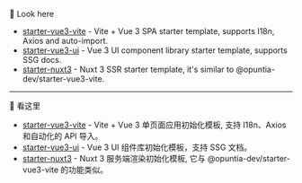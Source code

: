 👋 Look here

- [starter-vue3-vite](https://github.com/opuntia-dev/starter-vue3-vite) - Vite + Vue 3 SPA starter template, supports I18n, Axios and auto-import.
- [starter-vue3-ui](https://github.com/opuntia-dev/starter-vue3-ui) - Vue 3 UI component library starter template, supports SSG docs.
- [starter-nuxt3](https://github.com/opuntia-dev/starter-nuxt3) - Nuxt 3 SSR starter template, it's similar to @opuntia-dev/starter-vue3-vite.

 ---

👋 看这里

- [starter-vue3-vite](https://github.com/opuntia-dev/starter-vue3-vite) - Vite + Vue 3 单页面应用初始化模板, 支持 I18n、Axios 和自动化的 API 导入。
- [starter-vue3-ui](https://github.com/opuntia-dev/starter-vue3-ui) - Vue 3 UI 组件库初始化模板，支持 SSG 文档。
- [starter-nuxt3](https://github.com/opuntia-dev/starter-nuxt3) - Nuxt 3 服务端渲染初始化模板, 它与 @opuntia-dev/starter-vue3-vite 的功能类似。
